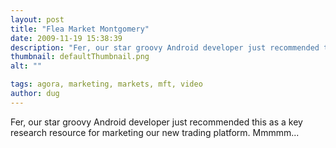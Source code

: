 ```yaml
---
layout: post
title: "Flea Market Montgomery"
date: 2009-11-19 15:38:39
description: "Fer, our star groovy Android developer just recommended this as a key research resource for marketing our new trading platform. Mmmmm&#8230;&#8230;"
thumbnail: defaultThumbnail.png
alt: ""

tags: agora, marketing, markets, mft, video
author: dug
---
```


<p>Fer, our star groovy Android developer just recommended this as a key research resource for marketing our new trading platform. Mmmmm...</p>
